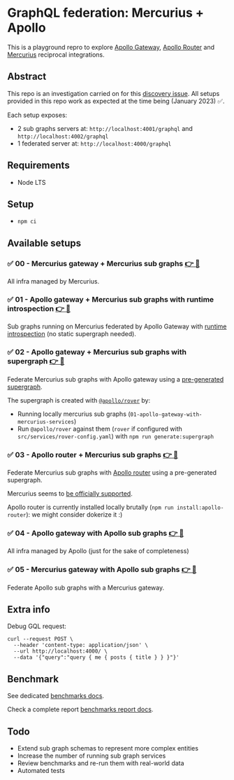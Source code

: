 # GraphQL federation: Mercurius + Apollo

This is a playground repro to explore [Apollo Gateway](https://www.apollographql.com/docs/apollo-server/using-federation/api/apollo-gateway/), [Apollo Router](https://www.apollographql.com/docs/router/) and [Mercurius](https://mercurius.dev/) reciprocal integrations.

## Abstract

This repo is an investigation carried on for this [discovery issue](https://github.com/nearform/bench-draft-issues/issues/167). All setups provided in this repo work as expected at the time being (January 2023) ✅.

Each setup exposes:

- 2 sub graphs servers at: `http://localhost:4001/graphql` and `http://localhost:4002/graphql`
- 1 federated server at: `http://localhost:4000/graphql`

## Requirements

- Node LTS

## Setup

- `npm ci`

## Available setups

### ✅ 00 - Mercurius gateway + Mercurius sub graphs [👉 📂](./src/00-mercurius-gateway-with-mercurius-services)

All infra managed by Mercurius.

### ✅ 01 - Apollo gateway + Mercurius sub graphs with runtime introspection [👉 📂](./src/01-apollo-gateway-with-mercurius-services)

Sub graphs running on Mercurius federated by Apollo Gateway with [runtime introspection](https://www.apollographql.com/docs/apollo-server/using-federation/apollo-gateway-setup#composing-subgraphs-with-introspectandcompose) (no static supergraph needed).

### ✅ 02 - Apollo gateway + Mercurius sub graphs with supergraph [👉 📂](./src/02-apollo-gateway-with-mercurius-services-and-supergraph)

Federate Mercurius sub graphs with Apollo gateway using a [pre-generated supergraph](https://www.apollographql.com/docs/apollo-server/using-federation/apollo-gateway-setup#composing-the-supergraph-schema).

The supergraph is created with [`@apollo/rover`](https://www.apollographql.com/docs/rover/) by:

- Running locally mercurius sub graphs (`01-apollo-gateway-with-mercurius-services`)
- Run `@apollo/rover` against them (`rover` if configured with `src/services/rover-config.yaml`) with `npm run generate:supergraph`

### ✅ 03 - Apollo router + Mercurius sub graphs [👉 📂](./src/03-apollo-router-with-mercurius-services)

Federate Mercurius sub graphs with [Apollo router](https://www.apollographql.com/docs/router/) using a pre-generated supergraph.

Mercurius seems to [be officially supported](https://www.apollographql.com/docs/federation/building-supergraphs/supported-subgraphs/#javascript--typescript).

Apollo router is currently installed locally brutally (`npm run install:apollo-router`): we might consider dokerize it :)

### ✅ 04 - Apollo gateway with Apollo sub graphs [👉 📂](./src/04-apollo-gateway-with-apollo-services)

All infra managed by Apollo (just for the sake of completeness)

### ✅ 05 - Mercurius gateway with Apollo sub graphs [👉 📂](./src/05-mercurius-gateway-with-apollo-services)

Federate Apollo sub graphs with a Mercurius gateway.

## Extra info

Debug GQL request:

```
curl --request POST \
  --header 'content-type: application/json' \
  --url http://localhost:4000/ \
  --data '{"query":"query { me { posts { title } } }"}'
```

## Benchmark

See dedicated [benchmarks docs](./docs/BENCHMARK.md/).

Check a complete report [benchmarks report docs](./docs/REPORTS.md/).

## Todo

- Extend sub graph schemas to represent more complex entities
- Increase the number of running sub graph services
- Review benchmarks and re-run them with real-world data
- Automated tests
